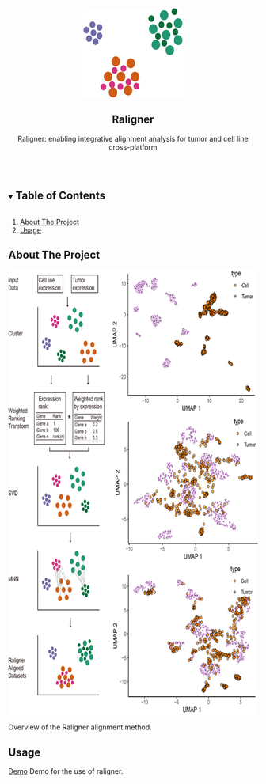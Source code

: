 
<!-- PROJECT LOGO -->
<br />
<p align="center">
  <a href="https://github.com/liuchuwei/Raligner">
    <img src="_plots/logo.png" alt="Logo" width="200" height="180">
  </a>

<h2 align="center">Raligner</h2>

  <p align="center">
    Raligner: enabling integrative alignment analysis for tumor and cell line cross-platform
    <br />
    <br />
    <br />
  </p>
</p>

<!-- TABLE OF CONTENTS -->
<details open="open">
  <summary><h2 style="display: inline-block">Table of Contents</h2></summary>

  
  <ol>
    <li>
      <a href="#about-the-project">About The Project</a>
    </li>
    <li><a href="#usage">Usage</a></li>
  </ol>
</details>


<!-- ABOUT THE PROJECT -->

## About The Project

<p align="left">
  <a href="https://github.com/liuchuwei/Raligner">
    <img src="_plots/workflow.png" alt="Logo" width="800" height="900">
  </a>
  </p>

Overview of the Raligner alignment method.

<!-- GETTING STARTED -->

## Usage

   [Demo](https://drive.google.com/uc?id=1SE3Db0Z9UYT1yvoQPcWJ9p8tz7NtcW1b&export=download) Demo for the use of raligner.

